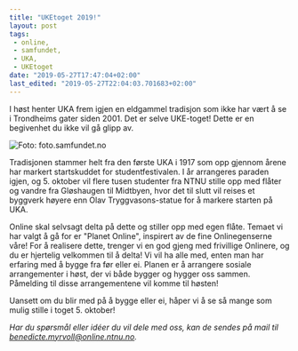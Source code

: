 ```yaml
---
title: "UKEtoget 2019!"
layout: post
tags: 
 - online,
 - samfundet,
 - UKA,
 - UKEtoget
date: "2019-05-27T17:47:04+02:00"
last_edited: "2019-05-27T22:04:03.701683+02:00"
---
```

I høst henter UKA frem igjen en eldgammel tradisjon som ikke har vært å se i Trondheims gater siden 2001. Det er selve UKE-toget! Dette er en begivenhet du ikke vil gå glipp av.

![Foto: foto.samfundet.no
](https://online.ntnu.no/media/images/responsive/7301f556-fea2-4f4c-9d05-6dc5301f616f.jpeg)

Tradisjonen stammer helt fra den første UKA i 1917 som opp gjennom årene har markert startskuddet for studentfestivalen. I år arrangeres paraden igjen, og 5. oktober vil flere tusen studenter fra NTNU stille opp med flåter og vandre fra Gløshaugen til Midtbyen, hvor det til slutt vil reises et byggverk høyere enn Olav Tryggvasons-statue for å markere starten på UKA.

Online skal selvsagt delta på dette og stiller opp med egen flåte. Temaet vi har valgt å gå for er "Planet Online", inspirert av de fine Onlinegenserne våre! For å realisere dette, trenger vi en god gjeng med frivillige Onlinere, og du er hjertelig velkommen til å delta! Vi vil ha alle med, enten man har erfaring med å bygge fra før eller ei. Planen er å arrangere sosiale arrangementer i høst, der vi både bygger og hygger oss sammen. Påmelding til disse arrangementene vil komme til høsten!

Uansett om du blir med på å bygge eller ei, håper vi å se så mange som mulig stille i toget 5. oktober!

*Har du spørsmål eller idéer du vil dele med oss, kan de sendes på mail til benedicte.myrvoll@online.ntnu.no.*
